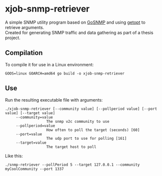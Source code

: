 # xjob-snmp-retriever

A simple SNMP utility program based on [GoSNMP](https://github.com/gosnmp/gosnmp) and using [getopt](https://github.com/pborman/getopt/) to retrieve arguments.  
Created for generating SNMP traffic and data gathering as part of a thesis project.

## Compilation

To compile it for use in a Linux environment:
```
GOOS=linux GOARCH=amd64 go build -o xjob-snmp-retriever
```

## Use

Run the resulting executable file with arguments:
```
./xjob-snmp-retriever [--community value] [--pollperiod value] [--port value] [--target value]
     --community=value
                   The snmp v2c community to use
     --pollperiod=value
                   How often to poll the target (seconds) [60]
     --port=value  
                   The udp port to use for polling [161]
     --target=value
                   The target host to poll
```

Like this:
```
./snmp-retriever --pollPeriod 5 --target 127.0.0.1 --community myCoolCommunity --port 1337
```
